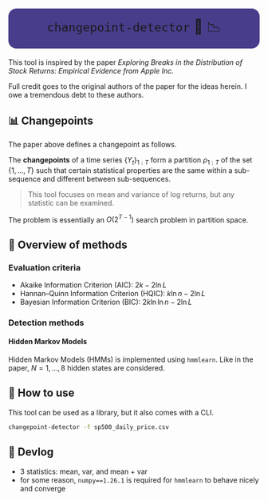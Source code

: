 # <div align="center" style="font-weight: 400; background: darkslateblue; padding: 1rem; border-radius: 1rem">`changepoint-detector` 🔎 📉</div>

This tool is inspired by the paper
*Exploring Breaks in the Distribution of Stock Returns: Empirical Evidence from Apple Inc.*

Full credit goes to the original authors of the paper
for the ideas herein.
I owe a tremendous debt to these authors.

## 📊 Changepoints

The paper above defines a changepoint as follows.

The **changepoints** of a time series $\{Y_t\}_{1:T}$
form a partition $\rho_{1:T}$ of the set $\{1, \dots, T\}$
such that certain statistical properties are the same
within a sub-sequence and different between sub-sequences.

> This tool focuses on mean and variance of log returns,
> but any statistic can be examined.

The problem is essentially an $O(2^{T-1})$ search problem
in partition space.

## 📄 Overview of methods

### Evaluation criteria

- Akaike Information Criterion (AIC): $2 k - 2 \ln L$
- Hannan–Quinn Information Criterion (HQIC): $k \ln n - 2 \ln L$
- Bayesian Information Criterion (BIC): $2 k \ln \ln n - 2 \ln L$

### Detection methods

#### Hidden Markov Models

Hidden Markov Models (HMMs) is implemented using `hmmlearn`.
Like in the paper, $N = 1, \dots, 8$ hidden states are considered.


## 📄 How to use

This tool can be used as a library,
but it also comes with a CLI.

```bash
changepoint-detector -f sp500_daily_price.csv
```

## 📄 Devlog

- 3 statistics: mean, var, and mean + var
- for some reason, `numpy==1.26.1` is required for `hmmlearn` to behave nicely and converge